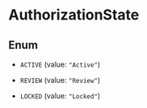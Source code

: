 
# AuthorizationState

## Enum


* `ACTIVE` (value: `"Active"`)

* `REVIEW` (value: `"Review"`)

* `LOCKED` (value: `"Locked"`)



